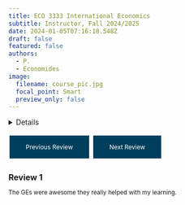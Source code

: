 ```yaml
---
title: ECO 3333 International Economics
subtitle: Instructor, Fall 2024/2025
date: 2024-01-05T07:16:18.548Z
draft: false
featured: false
authors:
  - P.
  - Economides
image:
  filename: course_pic.jpg
  focal_point: Smart
  preview_only: false
---
```


<details>
Exchange across international boundaries, theory of comparative advantage, balance of payments and adjustments, international financial movements, exchange rates and international financial institutions, trade restrictions and policy. I split this course into three components: (i) Trade Theory - using the older models to highlight the gains from trade and potential ambiguity of labor market outcomes, (ii) Trade Policy - shifts us away from extremes of autarky and free trade to varying degrees of trade openness through tariff rate adjustments and import quotas, and (iii) Global Finance - provides a broad understanding of exchange rate movements and associated monetary policy.
<font size= "3">
  <summary>Details</summary>
           <p></br>3/20. End of term comments included:
  </p>
</font>
         </details>
         
<style>
  .button {
    background-color: #003f5c;
    border: none;
    color: white;
    padding: 15px 32px;
    text-align: center;
    text-decoration: none;
    display: inline-block;
    font-size: 12px;
    margin: 4px 2px;
    cursor: pointer;
  }
  
  #reviewText {
  font-size: smaller;
}
  
  #reviewTitle {
  font-size: medium;
}
</style>

<a class="button" onclick="previousReview()">Previous Review</a>
<a class="button" onclick="nextReview()">Next Review</a>

<script>
  var currentReview = 0;
  var reviews = [
    {
      "title": "Review 1",
      "text": "I think the most effective aspect of the course was the inclusion of the real-world examples."
    },
    {
      "title": "Review 2",
      "text": "Office hours and the one on one support from my professor."
    },
    {
      "title": "Review 3",
      "text": "I can't recall any aspects of the course that were ineffective."
    },
    {
      "title": "Review 4",
      "text": "Really great professor who taught in a clear and concise manner. Always there for us when we had any questions."
    },
    {
      "title": "Review 5",
      "text": "Great teacher."
    },
    {
      "title": "Review 6",
      "text": "The fast paced lecture heavy content. It was all concepts and little to no examples to allow me to visualize and fully understand."
    }
  ];

  function previousReview() {
    currentReview--;
    if (currentReview < 0) {
      currentReview = reviews.length - 1;
    }
    displayReview();
  }

  function nextReview() {
    currentReview++;
    if (currentReview >= reviews.length) {
      currentReview = 0;
    }
    displayReview();
  }

  function displayReview() {
    document.getElementById("reviewTitle").innerHTML = reviews[currentReview].title;
    document.getElementById("reviewText").innerHTML = reviews[currentReview].text;
  }
</script>
  
<h2 id="reviewTitle">Review 1</h2>
<p id="reviewText">	The GEs were awesome they really helped with my learning.</p>

